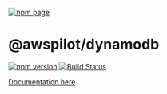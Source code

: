 [![npm page](https://nodei.co/npm/@awspilot/dynamodb.png?downloads=true&downloadRank=true&stars=true)](https://www.npmjs.com/package/@awspilot/dynamodb)

# @awspilot/dynamodb

[![npm version](https://badge.fury.io/js/%40awspilot%2Fdynamodb.svg)](https://badge.fury.io/js/%40awspilot%2Fdynamodb)
[![Build Status](https://travis-ci.org/awspilot/dynamodb-oop.svg?branch=master)](https://travis-ci.org/awspilot/dynamodb-oop)


[Documentation here](http://awspilot.github.io/dynamodb-oop)
